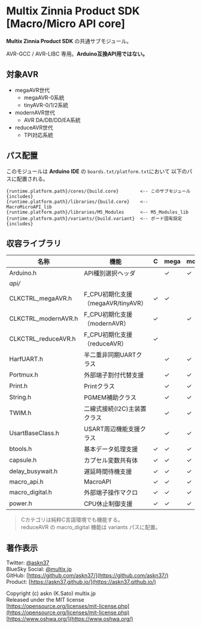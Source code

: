 # Multix Zinnia Product SDK [Macro/Micro API core]

__Multix Zinnia Product SDK__
の共通サブモジュール。

AVR-GCC / AVR-LIBC 専用。__Arduino互換API用ではない。__

## 対象AVR

- megaAVR世代
  - megaAVR-0系統
  - tinyAVR-0/1/2系統
- modernAVR世代
  - AVR DA/DB/DD/EA系統
- reduceAVR世代
  - TPI対応系統

## パス配置

このモジュールは __Arduino IDE__ の
```boards.txt/platform.txt```において
以下のパスに配置される。

```plain
{runtime.platform.path}/cores/{build.core}        <-- このサブモジュール {includes}
{runtime.platform.path}/libraries/{build.core}    <-- MacroMicroAPI_lib
{runtime.platform.path}/libraries/M5_Modules      <-- M5_Modules_lib
{runtime.platform.path}/variants/{build.variant}  <-- ボード固有設定 {includes}
```

## 収容ライブラリ

|名称|機能|C|mega|modern|reduce|
|-|-|-|-|-|-|
|Arduino.h|API種別選択ヘッダ||✓|✓|✓
|_api/_|
|CLKCTRL_megaAVR.h|F_CPU初期化支援（megaAVR/tinyAVR）|✓|✓
|CLKCTRL_modernAVR.h|F_CPU初期化支援（modernAVR）|✓||✓
|CLKCTRL_reduceAVR.h|F_CPU初期化支援（reduceAVR）|✓|||✓
|HarfUART.h|半二重非同期UARTクラス||✓|✓
|Portmux.h|外部端子割付代替支援||✓|✓
|Print.h|Printクラス||✓|✓
|String.h|PGMEM補助クラス||✓|✓
|TWIM.h|二線式接続(I2C)主装置クラス||✓|✓
|UsartBaseClass.h|USART周辺機能支援クラス||✓|✓
|btools.h|基本データ処理支援|✓|✓|✓|✓
|capsule.h|カプセル変数共有体|✓|✓|✓|✓
|delay_busywait.h|遅延時間待機支援|✓|✓|✓|✓
|macro_api.h|MacroAPI|✓|✓|✓|✓
|macro_digital.h|外部端子操作マクロ|✓|✓|✓|\*
|power.h|CPU休止制御支援|✓|✓|✓|✓

> Cカテゴリは純粋C言語環境でも機能する。\
> reduceAVR の macro_digital 機能は variants パスに配置。

## 著作表示

Twitter: [@askn37](https://twitter.com/askn37) \
BlueSky Social: [@multix.jp](https://bsky.app/profile/multix.jp) \
GitHub: [https://github.com/askn37/](https://github.com/askn37/) \
Product: [https://askn37.github.io/](https://askn37.github.io/)

Copyright (c) askn (K.Sato) multix.jp \
Released under the MIT license \
[https://opensource.org/licenses/mit-license.php](https://opensource.org/licenses/mit-license.php) \
[https://www.oshwa.org/](https://www.oshwa.org/)
